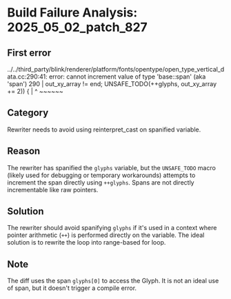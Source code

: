 # Build Failure Analysis: 2025_05_02_patch_827

## First error

../../third_party/blink/renderer/platform/fonts/opentype/open_type_vertical_data.cc:290:41: error: cannot increment value of type 'base::span<const Glyph>' (aka 'span<const unsigned short>')
  290 |        out_xy_array != end; UNSAFE_TODO(++glyphs, out_xy_array += 2)) {
      |                                         ^ ~~~~~~

## Category
Rewriter needs to avoid using reinterpret_cast on spanified variable.

## Reason
The rewriter has spanified the `glyphs` variable, but the `UNSAFE_TODO` macro (likely used for debugging or temporary workarounds) attempts to increment the span directly using `++glyphs`.  Spans are not directly incrementable like raw pointers.

## Solution
The rewriter should avoid spanifying `glyphs` if it's used in a context where pointer arithmetic (`++`) is performed directly on the variable. The ideal solution is to rewrite the loop into range-based for loop.

## Note
The diff uses the span `glyphs[0]` to access the Glyph. It is not an ideal use of span, but it doesn't trigger a compile error.